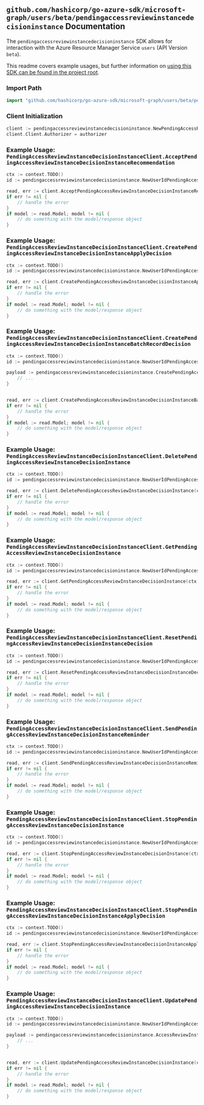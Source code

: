 
## `github.com/hashicorp/go-azure-sdk/microsoft-graph/users/beta/pendingaccessreviewinstancedecisioninstance` Documentation

The `pendingaccessreviewinstancedecisioninstance` SDK allows for interaction with the Azure Resource Manager Service `users` (API Version `beta`).

This readme covers example usages, but further information on [using this SDK can be found in the project root](https://github.com/hashicorp/go-azure-sdk/tree/main/docs).

### Import Path

```go
import "github.com/hashicorp/go-azure-sdk/microsoft-graph/users/beta/pendingaccessreviewinstancedecisioninstance"
```


### Client Initialization

```go
client := pendingaccessreviewinstancedecisioninstance.NewPendingAccessReviewInstanceDecisionInstanceClientWithBaseURI("https://management.azure.com")
client.Client.Authorizer = authorizer
```


### Example Usage: `PendingAccessReviewInstanceDecisionInstanceClient.AcceptPendingAccessReviewInstanceDecisionInstanceRecommendation`

```go
ctx := context.TODO()
id := pendingaccessreviewinstancedecisioninstance.NewUserIdPendingAccessReviewInstanceIdDecisionID("userIdValue", "accessReviewInstanceIdValue", "accessReviewInstanceDecisionItemIdValue")

read, err := client.AcceptPendingAccessReviewInstanceDecisionInstanceRecommendation(ctx, id)
if err != nil {
	// handle the error
}
if model := read.Model; model != nil {
	// do something with the model/response object
}
```


### Example Usage: `PendingAccessReviewInstanceDecisionInstanceClient.CreatePendingAccessReviewInstanceDecisionInstanceApplyDecision`

```go
ctx := context.TODO()
id := pendingaccessreviewinstancedecisioninstance.NewUserIdPendingAccessReviewInstanceIdDecisionID("userIdValue", "accessReviewInstanceIdValue", "accessReviewInstanceDecisionItemIdValue")

read, err := client.CreatePendingAccessReviewInstanceDecisionInstanceApplyDecision(ctx, id)
if err != nil {
	// handle the error
}
if model := read.Model; model != nil {
	// do something with the model/response object
}
```


### Example Usage: `PendingAccessReviewInstanceDecisionInstanceClient.CreatePendingAccessReviewInstanceDecisionInstanceBatchRecordDecision`

```go
ctx := context.TODO()
id := pendingaccessreviewinstancedecisioninstance.NewUserIdPendingAccessReviewInstanceIdDecisionID("userIdValue", "accessReviewInstanceIdValue", "accessReviewInstanceDecisionItemIdValue")

payload := pendingaccessreviewinstancedecisioninstance.CreatePendingAccessReviewInstanceDecisionInstanceBatchRecordDecisionRequest{
	// ...
}


read, err := client.CreatePendingAccessReviewInstanceDecisionInstanceBatchRecordDecision(ctx, id, payload)
if err != nil {
	// handle the error
}
if model := read.Model; model != nil {
	// do something with the model/response object
}
```


### Example Usage: `PendingAccessReviewInstanceDecisionInstanceClient.DeletePendingAccessReviewInstanceDecisionInstance`

```go
ctx := context.TODO()
id := pendingaccessreviewinstancedecisioninstance.NewUserIdPendingAccessReviewInstanceIdDecisionID("userIdValue", "accessReviewInstanceIdValue", "accessReviewInstanceDecisionItemIdValue")

read, err := client.DeletePendingAccessReviewInstanceDecisionInstance(ctx, id, pendingaccessreviewinstancedecisioninstance.DefaultDeletePendingAccessReviewInstanceDecisionInstanceOperationOptions())
if err != nil {
	// handle the error
}
if model := read.Model; model != nil {
	// do something with the model/response object
}
```


### Example Usage: `PendingAccessReviewInstanceDecisionInstanceClient.GetPendingAccessReviewInstanceDecisionInstance`

```go
ctx := context.TODO()
id := pendingaccessreviewinstancedecisioninstance.NewUserIdPendingAccessReviewInstanceIdDecisionID("userIdValue", "accessReviewInstanceIdValue", "accessReviewInstanceDecisionItemIdValue")

read, err := client.GetPendingAccessReviewInstanceDecisionInstance(ctx, id, pendingaccessreviewinstancedecisioninstance.DefaultGetPendingAccessReviewInstanceDecisionInstanceOperationOptions())
if err != nil {
	// handle the error
}
if model := read.Model; model != nil {
	// do something with the model/response object
}
```


### Example Usage: `PendingAccessReviewInstanceDecisionInstanceClient.ResetPendingAccessReviewInstanceDecisionInstanceDecision`

```go
ctx := context.TODO()
id := pendingaccessreviewinstancedecisioninstance.NewUserIdPendingAccessReviewInstanceIdDecisionID("userIdValue", "accessReviewInstanceIdValue", "accessReviewInstanceDecisionItemIdValue")

read, err := client.ResetPendingAccessReviewInstanceDecisionInstanceDecision(ctx, id)
if err != nil {
	// handle the error
}
if model := read.Model; model != nil {
	// do something with the model/response object
}
```


### Example Usage: `PendingAccessReviewInstanceDecisionInstanceClient.SendPendingAccessReviewInstanceDecisionInstanceReminder`

```go
ctx := context.TODO()
id := pendingaccessreviewinstancedecisioninstance.NewUserIdPendingAccessReviewInstanceIdDecisionID("userIdValue", "accessReviewInstanceIdValue", "accessReviewInstanceDecisionItemIdValue")

read, err := client.SendPendingAccessReviewInstanceDecisionInstanceReminder(ctx, id)
if err != nil {
	// handle the error
}
if model := read.Model; model != nil {
	// do something with the model/response object
}
```


### Example Usage: `PendingAccessReviewInstanceDecisionInstanceClient.StopPendingAccessReviewInstanceDecisionInstance`

```go
ctx := context.TODO()
id := pendingaccessreviewinstancedecisioninstance.NewUserIdPendingAccessReviewInstanceIdDecisionID("userIdValue", "accessReviewInstanceIdValue", "accessReviewInstanceDecisionItemIdValue")

read, err := client.StopPendingAccessReviewInstanceDecisionInstance(ctx, id)
if err != nil {
	// handle the error
}
if model := read.Model; model != nil {
	// do something with the model/response object
}
```


### Example Usage: `PendingAccessReviewInstanceDecisionInstanceClient.StopPendingAccessReviewInstanceDecisionInstanceApplyDecision`

```go
ctx := context.TODO()
id := pendingaccessreviewinstancedecisioninstance.NewUserIdPendingAccessReviewInstanceIdDecisionID("userIdValue", "accessReviewInstanceIdValue", "accessReviewInstanceDecisionItemIdValue")

read, err := client.StopPendingAccessReviewInstanceDecisionInstanceApplyDecision(ctx, id)
if err != nil {
	// handle the error
}
if model := read.Model; model != nil {
	// do something with the model/response object
}
```


### Example Usage: `PendingAccessReviewInstanceDecisionInstanceClient.UpdatePendingAccessReviewInstanceDecisionInstance`

```go
ctx := context.TODO()
id := pendingaccessreviewinstancedecisioninstance.NewUserIdPendingAccessReviewInstanceIdDecisionID("userIdValue", "accessReviewInstanceIdValue", "accessReviewInstanceDecisionItemIdValue")

payload := pendingaccessreviewinstancedecisioninstance.AccessReviewInstance{
	// ...
}


read, err := client.UpdatePendingAccessReviewInstanceDecisionInstance(ctx, id, payload)
if err != nil {
	// handle the error
}
if model := read.Model; model != nil {
	// do something with the model/response object
}
```
